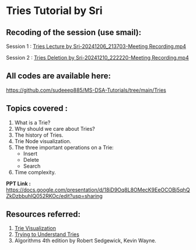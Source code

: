 # Tries Tutorial by Sri

## Recoding of the session (use smail):

Session 1 : [Tries Lecture by Sri-20241206_213703-Meeting Recording.mp4](https://smailiitmacin.sharepoint.com/:v:/s/MS-DSATalks-group/EfWIRUpagfZFrxvmSSGKeiYBUKsl88Yp9KufEw4i93knDg?e=zcM15a&nav=eyJyZWZlcnJhbEluZm8iOnsicmVmZXJyYWxBcHAiOiJTdHJlYW1XZWJBcHAiLCJyZWZlcnJhbFZpZXciOiJTaGFyZURpYWxvZy1MaW5rIiwicmVmZXJyYWxBcHBQbGF0Zm9ybSI6IldlYiIsInJlZmVycmFsTW9kZSI6InZpZXcifX0%3D)

Session 2 :  [Tries Deletion by Sri-20241210_222220-Meeting Recording.mp4](https://smailiitmacin.sharepoint.com/:v:/s/MS-DSATalks-group/EZk-ulfYSOtLnvLf7Slj9joBw7ABPSyiYQ4mi5Oqx16f3A?e=cF6ssG)

## All codes are available here:

https://github.com/sudeeep885/MS-DSA-Tutorials/tree/main/Tries
## Topics covered :

1. What is a Trie?
2. Why should we care about Tries?
3. The history of Tries.
4. Trie Node visualization.
5. The three important operations on a Trie:
	- Insert
	- Delete
	- Search
6. Time complexity.

**PPT Link :** 
https://docs.google.com/presentation/d/18iD9Oq8L8OMecK9EeOCOBj5qhQZkDzbbuhIQ052RKOc/edit?usp=sharing
## Resources referred:

1. [Trie Visualization](https://www.cs.usfca.edu/~galles/visualization/Trie.html)
2. [Trying to Understand Tries](https://medium.com/basecs/trying-to-understand-tries-3ec6bede0014)
3. Algorithms 4th edition by Robert Sedgewick, Kevin Wayne.